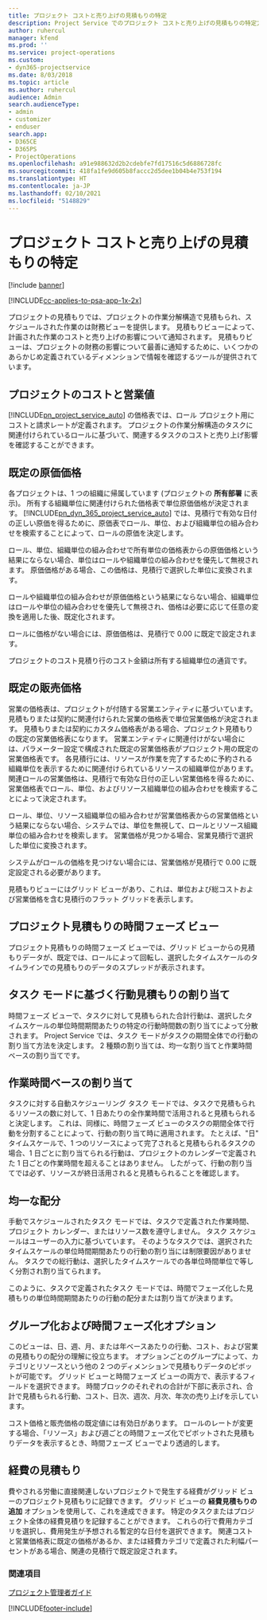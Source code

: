 ```yaml
---
title: プロジェクト コストと売り上げの見積もりの特定
description: Project Service でのプロジェクト コストと売り上げの見積もりの特定方法
author: ruhercul
manager: kfend
ms.prod: ''
ms.service: project-operations
ms.custom:
- dyn365-projectservice
ms.date: 8/03/2018
ms.topic: article
ms.author: ruhercul
audience: Admin
search.audienceType:
- admin
- customizer
- enduser
search.app:
- D365CE
- D365PS
- ProjectOperations
ms.openlocfilehash: a91e988632d2b2cdebfe7fd17516c5d6886728fc
ms.sourcegitcommit: 418fa1fe9d605b8faccc2d5dee1b04b4e753f194
ms.translationtype: HT
ms.contentlocale: ja-JP
ms.lasthandoff: 02/10/2021
ms.locfileid: "5148829"
---
```

# <a name="determine-project-cost-and-revenue-estimates"></a>プロジェクト コストと売り上げの見積もりの特定 

[!include [banner](../includes/psa-now-project-operations.md)]

[!INCLUDE[cc-applies-to-psa-app-1x-2x](../includes/cc-applies-to-psa-app-1x-2x.md)]

プロジェクトの見積もりでは、プロジェクトの作業分解構造で見積もられ、スケジュールされた作業のは財務ビューを提供します。 見積もりビューによって、計画された作業のコストと売り上げの影響について通知されます。 見積もりビューは、プロジェクトの財務の影響について最善に通知するために、いくつかのあらかじめ定義されているディメンションで情報を確認するツールが提供されています。  
  
## <a name="cost-and-sales-value-of-the-project"></a>プロジェクトのコストと営業値  
[!INCLUDE[pn_project_service_auto](../includes/pn-project-service-auto.md)] の価格表では、ロール プロジェクト用にコストと請求レートが定義されます。 プロジェクトの作業分解構造のタスクに関連付けられているロールに基づいて、関連するタスクのコストと売り上げ影響を確認することができます。  
  
## <a name="cost-price-defaulting"></a>既定の原価価格  
各プロジェクトは、1 つの組織に帰属しています (プロジェクトの **所有部署** に表示)。 所有する組織単位に関連付けられた価格表で単位原価価格が決定されます。 [!INCLUDE[pn_dyn_365_project_service_auto](../includes/pn-dyn-365-project-service-auto.md)] では、見積行で有効な日付の正しい原価を得るために、原価表でロール、単位、および組織単位の組み合わせを検索することによって、ロールの原価を決定します。  
  
ロール、単位、組織単位の組み合わせで所有単位の価格表からの原価価格という結果にならない場合、単位はロールや組織単位の組み合わせを優先して無視されます。 原価価格がある場合、この価格は、見積行で選択した単位に変換されます。  
  
ロールや組織単位の組み合わせが原価価格という結果にならない場合、組織単位はロールや単位の組み合わせを優先して無視され、価格は必要に応じて任意の変換を適用した後、既定化されます。  
  
 ロールに価格がない場合には、原価価格は、見積行で 0.00 に既定で設定されます。  
  
 プロジェクトのコスト見積り行のコスト金額は所有する組織単位の通貨です。  
  
## <a name="sales-price-defaulting"></a>既定の販売価格  
営業の価格表は、プロジェクトが付随する営業エンティティに基づいています。 見積もりまたは契約に関連付けられた営業の価格表で単位営業価格が決定されます。 見積もりまたは契約にカスタム価格表がある場合、プロジェクト見積もりの既定の営業価格表になります。 営業エンティティに関連付けがない場合には、パラメーター設定で構成された既定の営業価格表がプロジェクト用の既定の営業価格表です。 各見積行には、リソースが作業を完了するために予約される組織単位を表示するために関連付けられているリソースの組織単位があります。 関連ロールの営業価格は、見積行で有効な日付の正しい営業価格を得るために、営業価格表でロール、単位、およびリソース組織単位の組み合わせを検索することによって決定されます。  
  
ロール、単位、リソース組織単位の組み合わせが営業価格表からの営業価格という結果にならない場合、システムでは、単位を無視して、ロールとリソース組織単位の組み合わせを検索します。 営業価格が見つかる場合、営業見積行で選択した単位に変換されます。  
  
システムがロールの価格を見つけない場合には、営業価格が見積行で 0.00 に既定設定される必要があります。  
  
見積もりビューにはグリッド ビューがあり、これは、単位および総コストおよび営業価格を含む見積行のフラット グリッドを表示します。  
  
## <a name="time-phased-view-of-project-estimates"></a>プロジェクト見積もりの時間フェーズ ビュー  
プロジェクト見積もりの時間フェーズ ビューでは、グリッド ビューからの見積もりデータが、既定では、ロールによって回転し、選択したタイムスケールのタイムラインでの見積もりのデータのスプレッドが表示されます。  
  
## <a name="effort-estimate-allocation-based-on-task-mode"></a>タスク モードに基づく行動見積もりの割り当て  
時間フェーズ ビューで、タスクに対して見積もられた合計行動は、選択したタイムスケールの単位時間期間あたりの特定の行動時間数の割り当てによって分散されます。 Project Service では、タスク モードがタスクの期間全体での行動の割り当て方法を決定します。 2 種類の割り当ては、均一な割り当てと作業時間ベースの割り当てです。 
  
## <a name="work-hours-based-allocation"></a>作業時間ベースの割り当て  
タスクに対する自動スケジューリング タスク モードでは、タスクで見積もられるリソースの数に対して、1 日あたりの全作業時間で活用されると見積もられると決定します。 これは、同様に、時間フェーズ ビューのタスクの期間全体で行動を分割することによって、行動の割り当て時に適用されます。 たとえば、"日" タイムスケールで、1 つのリソースによって完了されると見積もられるタスクの場合、1 日ごとに割り当てられる行動は、プロジェクトのカレンダーで定義された 1 日ごとの作業時間を超えることはありません。 したがって、行動の割り当てでは必ず、リソースが終日活用されると見積もられることを確認します。  
  
## <a name="even-distribution"></a>均一な配分  
手動でスケジュールされたタスク モードでは、タスクで定義された作業時間、プロジェクト カレンダー、またはリソース数を遵守しません。 タスク スケジュールはユーザーの入力に基づいています。 そのようなタスクでは、選択されたタイムスケールの単位時間期間あたりの行動の割り当には制限要因がありません。 タスクでの総行動は、選択したタイムスケールでの各単位時間単位で等しく分割され割り当てられます。  
  
このように、タスクで定義されたタスク モードでは、時間でフェーズ化した見積もりの単位時間期間あたりの行動の配分または割り当てが決まります。  
  
## <a name="grouping-and-time-phasing-options"></a>グループ化および時間フェーズ化オプション  
このビューは、日、週、月、または年ベースあたりの行動、コスト、および営業の見積もりの配分の理解に役立ちます。 オプションごとのグループによって、カテゴリとリソースという他の 2 つのディメンションで見積もりデータのピボットが可能です。 グリッド ビューと時間フェーズ ビューの両方で、表示するフィールドを選択できます。 時間ブロックのそれぞれの合計が下部に表示され、合計で見積もられる行動、コスト、日次、週次、月次、年次の売り上げを示しています。  
  
コスト価格と販売価格の既定値には有効日があります。 ロールのレートが変更する場合、「リソース」および週ごとの時間フェーズ化でピボットされた見積もりデータを表示するとき、時間フェーズ ビューでより透過的します。  
  
## <a name="expense-estimates"></a>経費の見積もり  
費やされる労働に直接関連しないプロジェクトで発生する経費がグリッド ビューのプロジェクト見積もりに記録できます。 グリッド ビューの **経費見積もりの追加** オプションを使用して、これを達成できます。 特定のタスクまたはプロジェクト全体の経費見積りを記録することができます。 これらの行で費用カテゴリを選択し、費用発生が予想される暫定的な日付を選択できます。 関連コストと営業価格表に既定の価格があるか、または経費カテゴリで定義された利幅パーセントがある場合、関連の見積行で既定設定されます。  
  
### <a name="see-also"></a>関連項目  
 [プロジェクト管理者ガイド](../psa/project-manager-guide.md)


[!INCLUDE[footer-include](../includes/footer-banner.md)]